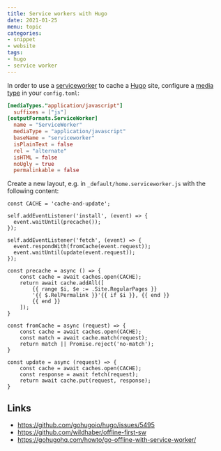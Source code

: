 ```yaml
---
title: Service workers with Hugo
date: 2021-01-25
menu: topic
categories:
- snippet
- website
tags:
- hugo
- service worker
---
```


In order to use a [serviceworker](https://serviceworke.rs/) to cache a [Hugo](https://gohugo.io/) site, configure a [media type](https://en.wikipedia.org/wiki/Media_type) in your `config.toml`:

```toml
[mediaTypes."application/javascript"]
  suffixes = ["js"]
[outputFormats.ServiceWorker]
  name = "ServiceWorker"
  mediaType = "application/javascript"
  baseName = "serviceworker"
  isPlainText = false
  rel = "alternate"
  isHTML = false
  noUgly = true
  permalinkable = false
```

Create a new layout, e.g. in `_default/home.serviceworker.js` with the following content:

```gotemplate
const CACHE = 'cache-and-update';

self.addEventListener('install', (event) => {
  event.waitUntil(precache());
});

self.addEventListener('fetch', (event) => {
  event.respondWith(fromCache(event.request));
  event.waitUntil(update(event.request));
});

const precache = async () => {
    const cache = await caches.open(CACHE);
    return await cache.addAll([
        {{ range $i, $e := .Site.RegularPages }}
        '{{ $.RelPermalink }}'{{ if $i }}, {{ end }}
        {{ end }}
    ]);
}

const fromCache = async (request) => {
    const cache = await caches.open(CACHE);
    const match = await cache.match(request);
    return match || Promise.reject('no-match');
}

const update = async (request) => {
    const cache = await caches.open(CACHE);
    const response = await fetch(request);
    return await cache.put(request, response);
}
```

## Links

- https://github.com/gohugoio/hugo/issues/5495
- https://github.com/wildhaber/offline-first-sw
- https://gohugohq.com/howto/go-offline-with-service-worker/
